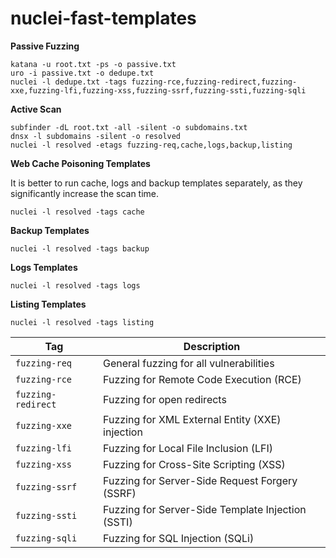 # nuclei-fast-templates

**Passive Fuzzing**
```
katana -u root.txt -ps -o passive.txt
uro -i passive.txt -o dedupe.txt
nuclei -l dedupe.txt -tags fuzzing-rce,fuzzing-redirect,fuzzing-xxe,fuzzing-lfi,fuzzing-xss,fuzzing-ssrf,fuzzing-ssti,fuzzing-sqli
```

**Active Scan**
```
subfinder -dL root.txt -all -silent -o subdomains.txt
dnsx -l subdomains -silent -o resolved
nuclei -l resolved -etags fuzzing-req,cache,logs,backup,listing
```

**Web Cache Poisoning Templates**

It is better to run cache, logs and backup templates separately, as they significantly increase the scan time.
```
nuclei -l resolved -tags cache
```

**Backup Templates**
```
nuclei -l resolved -tags backup
```

**Logs Templates**
```
nuclei -l resolved -tags logs
```

**Listing Templates**
```
nuclei -l resolved -tags listing
```

| Tag               | Description                                      |
|------------------|------------------------------------------------|
| `fuzzing-req`   | General fuzzing for all vulnerabilities         |
| `fuzzing-rce`   | Fuzzing for Remote Code Execution (RCE)         |
| `fuzzing-redirect` | Fuzzing for open redirects                    |
| `fuzzing-xxe`   | Fuzzing for XML External Entity (XXE) injection |
| `fuzzing-lfi`   | Fuzzing for Local File Inclusion (LFI)          |
| `fuzzing-xss`   | Fuzzing for Cross-Site Scripting (XSS)          |
| `fuzzing-ssrf`  | Fuzzing for Server-Side Request Forgery (SSRF)  |
| `fuzzing-ssti`  | Fuzzing for Server-Side Template Injection (SSTI) |
| `fuzzing-sqli`  | Fuzzing for SQL Injection (SQLi)                |
